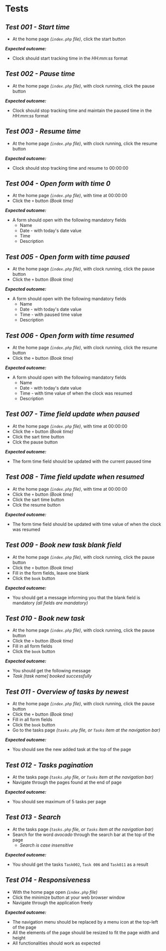# Tests
 

*Test 001 - Start time*
---------
* At the home page _(`index.php` file)_, click the start button

_**Expected outcome:**_ 
* Clock should start tracking time in the _HH:mm:ss_ format

*Test 002 - Pause time*
---------
* At the home page _(`index.php` file)_, with clock running, click the pause button

_**Expected outcome:**_
* Clock should stop tracking time and maintain the paused time in the _HH:mm:ss_ format

*Test 003 - Resume time*
---------
* At the home page _(`index.php` file)_, with clock running, click the resume button

_**Expected outcome:**_ 
* Clock should stop tracking time and resume to 00:00:00

*Test 004 - Open form with time 0*
---------
* At the home page _(`index.php` file)_, with time at 00:00:00
* Click the `+` button _(Book time)_

_**Expected outcome:**_ 
* A form should open with the following mandatory fields
  * Name
  * Date - with today's date value
  * Time
  * Description
 
 *Test 005 - Open form with time paused*
---------
* At the home page _(`index.php` file)_, with clock running, click the pause button
* Click the `+` button _(Book time)_

_**Expected outcome:**_ 
* A form should open with the following mandatory fields
  * Name
  * Date - with today's date value
  * Time - with paused time value
  * Description
 
 *Test 006 - Open form with time resumed*
---------
* At the home page _(`index.php` file)_, with clock running, click the resume button
* Click the `+` button _(Book time)_

_**Expected outcome:**_ 
* A form should open with the following mandatory fields
  * Name
  * Date - with today's date value
  * Time - with time value of when the clock was resumed
  * Description
 
 *Test 007 - Time field update when paused*
---------
* At the home page _(`index.php` file)_, with time at 00:00:00
* Click the `+` button _(Book time)_
* Click the sart time button
* Clck the pause button

_**Expected outcome:**_ 
* The form time field should be updated with the current paused time

 *Test 008 - Time field update when resumed*
---------
* At the home page _(`index.php` file)_, with time at 00:00:00
* Click the `+` button _(Book time)_
* Click the sart time button
* Clck the resume button

_**Expected outcome:**_ 
* The form time field should be updated with time value of when the clock was resumed

*Test 009 - Book new task blank field*
---------
* At the home page _(`index.php` file)_, with clock running, click the pause button
* Click the `+` button _(Book time)_
* Fill in the form fields, leave one blank
* Click the `book` button

_**Expected outcome:**_ 
* You should get a message informing you that the blank field is mandatory _(all fields are mandatory)_

*Test 010 - Book new task*
---------
* At the home page _(`index.php` file)_, with clock running, click the pause button
* Click the `+` button _(Book time)_
* Fill in all form fields
* Click the `book` button

_**Expected outcome:**_ 
* You should get the following message
 * _Task [task name] booked successfully_
 
 *Test 011 - Overview of tasks by newest*
---------
* At the home page _(`index.php` file)_, with clock running, click the pause button
* Click the `+` button _(Book time)_
* Fill in all form fields
* Click the `book` button
* Go to the tasks page _(`tasks.php` file, or `Tasks` item at the navigation bar)_

_**Expected outcome:**_ 
* You should see the new added task at the top of the page

*Test 012 - Tasks pagination*
---------
* At the tasks  page  _(`tasks.php` file, or `Tasks` item at the navigation bar)_
* Navigate through the pages found at the end of page

_**Expected outcome:**_ 
* You should see maximum of 5 tasks per page

*Test 013 - Search*
---------
* At the tasks  page  _(`tasks.php` file, or `Tasks` item at the navigation bar)_
* Search for the word _avocado_ through the search bar at the top of the page
  * _Search is case insensitive_

_**Expected outcome:**_ 
* You should get the tasks `Task002`, `Task 006` and `Task011` as a result

*Test 014 - Responsiveness*
---------
* With the home page open _(`index.php` file)_
* Click the minimize button at your web browser window
* Navigate through the application freely

_**Expected outcome:**_ 
* The navigation menu should be replaced by a menu icon at the top-left of the page
* All the elements of the page should be resized to fit the page width and height
* All functionalities should work as expected

